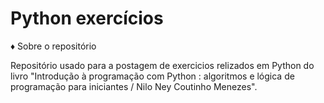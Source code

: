 # Python exercícios 

 ♦ Sobre o repositório 

Repositório usado para a postagem de exercicios relizados em Python do livro "Introdução à programação com Python : algoritmos e lógica de programação para iniciantes / Nilo Ney Coutinho Menezes".

